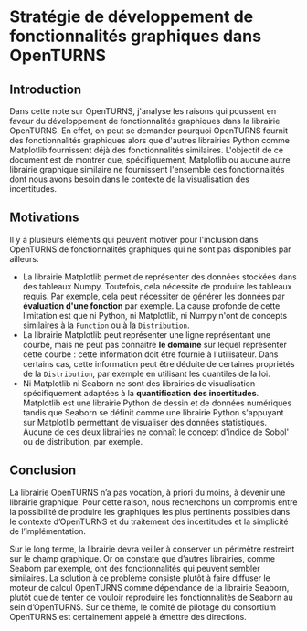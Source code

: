 # Stratégie de développement de fonctionnalités graphiques dans OpenTURNS

## Introduction
Dans cette note sur OpenTURNS, j'analyse les raisons qui poussent en faveur du développement de fonctionnalités graphiques dans la librairie OpenTURNS. En effet, on peut se demander pourquoi OpenTURNS fournit des fonctionnalités graphiques alors que d'autres librairies Python comme Matplotlib fournissent déjà des fonctionnalités similaires. L'objectif de ce document est de montrer que, spécifiquement, Matplotlib ou aucune autre librairie graphique similaire ne fournissent l'ensemble des  fonctionnalités dont nous avons besoin dans le contexte de la visualisation des incertitudes.

## Motivations
Il y a plusieurs éléments qui peuvent motiver pour l'inclusion dans OpenTURNS de fonctionnalités graphiques qui ne sont pas disponibles par ailleurs.
- La librairie Matplotlib permet de représenter des données stockées dans des tableaux Numpy. Toutefois, cela nécessite de produire les tableaux requis. Par exemple, cela peut nécessiter de générer les données par **évaluation d'une fonction** par exemple. La cause profonde de cette limitation est que ni Python, ni Matplotlib, ni Numpy n'ont de concepts similaires à la `Function` ou à la `Distribution`.
- La librairie Matplotlib peut représenter une ligne représentant une courbe, mais ne peut pas connaître **le domaine** sur lequel représenter cette courbe : cette information doit être fournie à l'utilisateur. Dans certains cas, cette information peut être déduite de certaines propriétés de la `Distribution`, par exemple en utilisant les quantiles de la loi.
- Ni Matplotlib ni Seaborn ne sont des librairies de visualisation spécifiquement adaptées à la **quantification des incertitudes**. Matplotlib est une librairie Python de dessin et de données numériques tandis que Seaborn se définit comme une librairie Python s'appuyant sur Matplotlib permettant de visualiser des données statistiques. Aucune de ces deux librairies ne connaît le concept d'indice de Sobol' ou de distribution, par exemple.

## Conclusion
La librairie OpenTURNS n’a pas vocation, à priori du moins, à devenir une librairie graphique. Pour cette raison, nous recherchons un compromis entre la possibilité de produire les graphiques les plus pertinents possibles dans le contexte d’OpenTURNS et du traitement des incertitudes et la simplicité de l’implémentation.

Sur le long terme, la librairie devra veiller à conserver un périmètre restreint sur le champ graphique. Or on constate que d’autres librairies, comme Seaborn par exemple, ont des fonctionnalités qui peuvent sembler similaires. La solution à ce problème consiste plutôt à faire diffuser le moteur de calcul OpenTURNS comme dépendance de la librairie Seaborn, plutôt que de tenter de vouloir reproduire les fonctionnalités de Seaborn au sein d’OpenTURNS. Sur ce thème, le comité de pilotage du consortium OpenTURNS est certainement appelé à émettre des directions.
